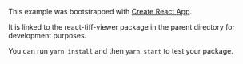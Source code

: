 This example was bootstrapped with [Create React App](https://github.com/facebook/create-react-app).

It is linked to the react-tiff-viewer package in the parent directory for development purposes.

You can run `yarn install` and then `yarn start` to test your package.
